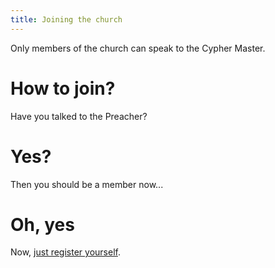 ```yaml
---
title: Joining the church
---
```


Only members of the church can speak to the Cypher Master.

# How to join?
Have you talked to the Preacher?

# Yes?
Then you should be a member now...

# Oh, yes
Now, [just register yourself](030-register.md).
